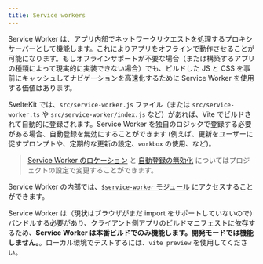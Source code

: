 ```yaml
---
title: Service workers
---
```


Service Worker は、アプリ内部でネットワークリクエストを処理するプロキシサーバーとして機能します。これによりアプリをオフラインで動作させることが可能になります。もしオフラインサポートが不要な場合（または構築するアプリの種類によって現実的に実装できない場合）でも、ビルドした JS と CSS を事前にキャッシュしてナビゲーションを高速化するために Service Worker を使用する価値はあります。

SvelteKit では、`src/service-worker.js` ファイル（または `src/service-worker.ts` や `src/service-worker/index.js` など）があれば、Vite でビルドされて自動的に登録されます。Service Worker を独自のロジックで登録する必要がある場合、自動登録を無効にすることができます (例えば、更新をユーザーに促すプロンプトや、定期的な更新の設定、`workbox` の使用、など)。

> [Service Worker のロケーション](/docs/configuration#files) と [自動登録の無効化](/docs/configuration#serviceworker) についてはプロジェクトの設定で変更することができます。

Service Worker の内部では、[`$service-worker` モジュール](/docs/modules#$service-worker) にアクセスすることができます。

Service Worker は（現状はブラウザがまだ import をサポートしていないので）バンドルする必要があり、クライアント側アプリのビルドマニフェストに依存するため、**Service Worker は本番ビルドでのみ機能します。開発モードでは機能しません。**。ローカル環境でテストするには、`vite preview` を使用してください。
